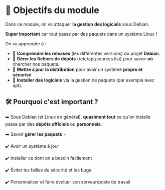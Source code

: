 # **🎯 Objectifs du module**

Dans ce module, on va attaquer **la gestion des logiciels** sous Debian.

**Super important** car tout passe par des paquets dans un système Linux !

On va apprendre à :

- 🔹 **Comprendre les releases** (les différentes versions) du projet **Debian**.
- 🔹 **Gérer les fichiers de dépôts** (/etc/apt/sources.list) pour savoir **où** chercher nos paquets.
- 🔹 **Mettre à jour la distribution** pour avoir un système **propre et sécurisé**.
- 🔹 **Installer des logiciels** via la gestion de paquets (par exemple avec apt).



## **🛠️ Pourquoi c'est important ?**

➡️ Sous Debian (et Linux en général), **quasiment tout** ce qu'on installe passe par des **dépôts officiels** ou **personnels**.

➡️ Savoir **gérer les paquets** =

✔️ Avoir un système à jour

✔️ Installer ce dont on a besoin facilement

✔️ Éviter les failles de sécurité et les bugs

✔️ Personnaliser et faire évoluer son serveur/poste de travail

